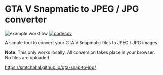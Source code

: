# GTA V Snapmatic to JPEG / JPG converter

![example workflow](https://github.com/smtchahal/gta-snap-to-jpg/actions/workflows/build-test.yml/badge.svg)
[![codecov](https://codecov.io/gh/smtchahal/gta-snap-to-jpg/branch/master/graph/badge.svg)](https://codecov.io/gh/smtchahal/gta-snap-to-jpg)

A simple tool to convert your GTA V Snapmatic files to JPEG / JPG images.

**Note**: This only works locally. All conversion takes place in your browser. No files are uploaded.

https://smtchahal.github.io/gta-snap-to-jpg/
